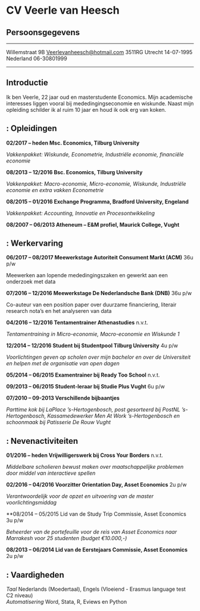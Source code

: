 CV Veerle van Heesch
=============


Persoonsgegevens 
-------------

-------------------     ----------------------------
Willemstraat 9B         Veerlevanheesch@hotmail.com
3511RG Utrecht          14-07-1995               
Nederland               06-30801999           
-------------------     ----------------------------


Introductie
--------------------------
Ik ben Veerle, 22 jaar oud en masterstudente Economics. Mijn academische interesses liggen vooral bij mededingingseconomie en wiskunde. Naast mijn opleiding schilder ik al ruim 10 jaar en houd ik ook erg van koken.


: Opleidingen
---------------------------
**02/2017 – heden	Msc. Economics, Tilburg University**

*Vakkenpakket: Wiskunde, Econometrie, Industriële economie, financiële economie* 


**08/2013 – 12/2016 	Bsc. Economics, Tilburg University**

*Vakkenpakket: Macro-economie, Micro-economie, Wiskunde, Industriële economie en extra vakken Econometrie*


**08/2015 – 01/2016 	Exchange Programma, Bradford University, Engeland** 

*Vakkenpakket: Accounting, Innovatie en Procesontwikkeling*


**08/2007 – 06/2013	Atheneum – E&M profiel, Maurick College, Vught**				


: Werkervaring
--------------------------------------
**06/2017 – 08/2017 	Meewerkstage Autoriteit Consument Markt (ACM)**                                             36u p/w

Meewerken aan lopende mededingingszaken en gewerkt aan een onderzoek met data

**07/2016 – 12/2016	Meewerkstage De Nederlandsche Bank (DNB)**     	         	                                     36u p/w

Co-auteur van een position paper over duurzame financiering, literair research nota’s en het analyseren van data 

**04/2016 – 12/2016	Tentamentrainer Athenastudies**                                                      					  n.v.t.

*Tentamentraining in Micro-economie, Macro-economie en Wiskunde 1*

**12/2014 – 12/2016	Student bij Studentpool Tilburg University**	                    	             4u p/w

*Voorlichtingen geven op scholen over mijn bachelor en over de Universiteit en helpen met de organisatie van open dagen*

**05/2014 – 06/2015	Examentrainer bij Ready Too School** 			                             n.v.t.

**09/2013 – 06/2015 	Student-leraar bij Studie Plus Vught** 		                                        6u p/w

**07/2010 – 09-2013	Verschillende bijbaantjes**

*Parttime kok bij LaPlace ’s-Hertogenbosch, post gesorteerd bij PostNL ’s-Hertogenbosch, Kassamedewerker Men At Work ’s-Hertogenbosch en 
schoonmaak bij Patisserie De Rouw Vught*

: Nevenactiviteiten
-------------------------------

**01/2016 – heden 	Vrijwilligerswerk bij Cross Your Borders** 				  n.v.t.

*Middelbare scholieren bewust maken over maatschappelijke problemen door middel van interactieve spellen* 

**02/2016 – 04/2016	Voorzitter Orientation Day, Asset Economics** 	                     	             2u p/w

*Verantwoordelijk voor de opzet en uitvoering van de master voorlichtingsmiddag* 

**08/2014 – 05/2015	Lid van de Study Trip Commissie, Asset Economics                                  3u p/w

*Beheerder van de portefeuille voor de reis van Asset Economics naar Marrakesh voor 25 studenten (budget €10.000,-)*

**08/2013 – 06/2014	Lid van de Eerstejaars Commissie, Asset Economics**                                2u p/w

: Vaardigheden 
---------------------
*Taal* Nederlands (Moedertaal), Engels (Vloeiend - Erasmus language test C2 niveau)  
*Automatisering*  Word, Stata, R, Eviews en Python
